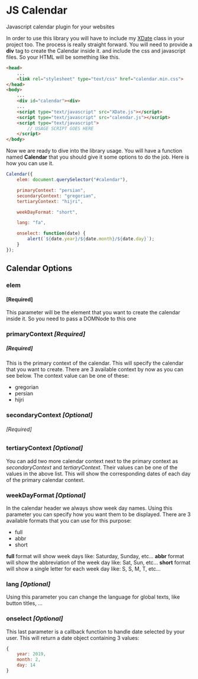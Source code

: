 # JS Calendar
Javascript calendar plugin for your websites

In order to use this library you will have to include my [XDate](https://github.com/atikalaker/XDate/tree/master/Javascript) class in your project too.
The process is really straight forward. You will need to provide a **div** tag to create the Calendar inside it. and include the css and javascript files.
So your HTML will be something like this.

```HTML
<head>
    ...
    <link rel="stylesheet" type="text/css" href="calendar.min.css">
</head>
<body>
    ...
    <div id="calendar"><div>
    ...
    <script type="text/javascript" src="XDate.js"></script>
    <script type="text/javascript" src="calendar.js"></script>
    <script type="text/javascript">
        // USAGE SCRIPT GOES HERE
    </script>
</body>
```

Now we are ready to dive into the library usage. You will have a function named **Calendar** that you should give it some options to do the job.
Here is how you can use it.

```javascript
Calendar({
    elem: document.querySelector("#calendar"),

    primaryContext: "persian",
    secondaryContext: "gregorian",
    tertiaryContext: "hijri",

    weekDayFormat: "short",

    lang: "fa",

    onselect: function(date) {
        alert(`${date.year}/${date.month}/${date.day}`);
    }
});
```
## Calendar Options
### elem
#### [Required]
This parameter will be the element that you want to create the calendar inside it. So you need to pass a DOMNode to this one

### primaryContext *[Required]*
##### [Required]
This is the primary context of the calendar. This will specify the calendar that you want to create. There are 3 available context by now as you can see below. The context value can be one of these:

- gregorian
- persian
- hijri

### secondaryContext *[Optional]*
###### [Required]
### tertiaryContext *[Optional]*
You can add two more calendar context next to the primary context as *secondaryContext* and *tertiaryContext*. Their values can be one of the values in the above list. This will show the corresponding dates of each day of the primary calendar context.

### weekDayFormat *[Optional]*
In the calendar header we always show week day names. Using this parameter you can specify how you want them to be displayed. There are 3 available formats that you can use for this purpose:

- full
- abbr
- short

**full** format will show week days like: Saturday, Sunday, etc...
**abbr** format will show the abbreviation of the week day like: Sat, Sun, etc...
**short** format will show a single letter for each week day like: S, S, M, T, etc...

### lang *[Optional]*
Using this parameter you can change the language for global texts, like button titles, ...

### onselect *[Optional]*
This last parameter is a callback function to handle date selected by your user. This will return a date object containing 3 values:

```javascript
{
    year: 2019,
    month: 2,
    day: 14
}
```